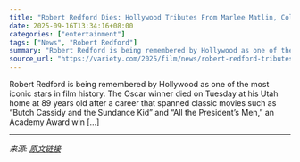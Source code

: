 ```yaml
---
title: "Robert Redford Dies: Hollywood Tributes From Marlee Matlin, Colman Domingo and More Praise a ‘Genius’ and ‘Legendary Artist’"
date: 2025-09-16T13:34:16+08:00
categories: ["entertainment"]
tags: ["News", "Robert Redford"]
summary: "Robert Redford is being remembered by Hollywood as one of the most iconic stars in film history. The Oscar winner died on Tuesday at his Utah home at 89 years old after a career that spanned classic m"
source_url: "https://variety.com/2025/film/news/robert-redford-tributes-death-1236520259/"
---
```


Robert Redford is being remembered by Hollywood as one of the most iconic stars in film history. The Oscar winner died on Tuesday at his Utah home at 89 years old after a career that spanned classic movies such as &#8220;Butch Cassidy and the Sundance Kid&#8221; and &#8220;All the President&#8217;s Men,&#8221; an Academy Award win [&#8230;]

---

*来源: [原文链接](https://variety.com/2025/film/news/robert-redford-tributes-death-1236520259/)*
